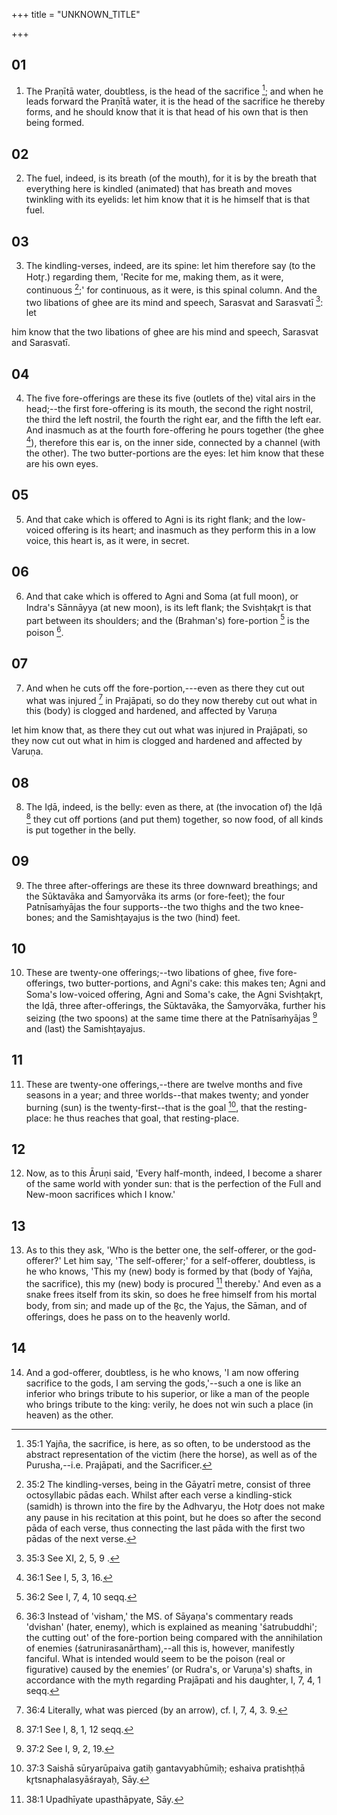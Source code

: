 +++
title = "UNKNOWN_TITLE"

+++


## 01
1. The Praṇītā water, doubtless, is the head of the sacrifice [^egg_151]; and when he leads forward the Praṇītā water, it is the head of the sacrifice he thereby forms, and he should know that it is that head of his own that is then being formed.

[^egg_151]: 35:1 Yajña, the sacrifice, is here, as so often, to be understood as the abstract representation of the victim (here the horse), as well as of the Purusha,--i.e. Prajāpati, and the Sacrificer.

## 02
2. The fuel, indeed, is its breath (of the mouth), for it is by the breath that everything here is kindled (animated) that has breath and moves twinkling with its eyelids: let him know that it is he himself that is that fuel.

## 03
3. The kindling-verses, indeed, are its spine: let him therefore say (to the Hotr̥.) regarding them, 'Recite for me, making them, as it were, continuous [^egg_152];' for continuous, as it were, is this spinal column. And the two libations of ghee are its mind and speech, Sarasvat and Sarasvatī [^egg_153]: let

[^egg_152]: 35:2 The kindling-verses, being in the Gāyatrī metre, consist of three octosyllabic pādas each. Whilst after each verse a kindling-stick (samidh) is thrown into the fire by the Adhvaryu, the Hotr̥ does not make any pause in his recitation at this point, but he does so after the second pāda of each verse, thus connecting the last pāda with the first two pādas of the next verse.

[^egg_153]: 35:3 See XI, 2, 5, 9 .

him know that the two libations of ghee are his mind and speech, Sarasvat and Sarasvatī.

## 04
4. The five fore-offerings are these its five (outlets of the) vital airs in the head;--the first fore-offering is its mouth, the second the right nostril, the third the left nostril, the fourth the right ear, and the fifth the left ear. And inasmuch as at the fourth fore-offering he pours together (the ghee [^egg_154]), therefore this ear is, on the inner side, connected by a channel (with the other). The two butter-portions are the eyes: let him know that these are his own eyes.

[^egg_154]: 36:1 See I, 5, 3, 16.

## 05
5. And that cake which is offered to Agni is its right flank; and the low-voiced offering is its heart; and inasmuch as they perform this in a low voice, this heart is, as it were, in secret.

## 06
6. And that cake which is offered to Agni and Soma (at full moon), or Indra's Sānnāyya (at new moon), is its left flank; the Svishṭakr̥t is that part between its shoulders; and the (Brahman's) fore-portion [^egg_155] is the poison [^egg_156].

[^egg_155]: 36:2 See I, 7, 4, 10 seqq.

[^egg_156]: 36:3 Instead of 'visham,' the MS. of Sāyaṇa's commentary reads 'dvishan' (hater, enemy), which is explained as meaning 'śatrubuddhi'; the cutting out' of the fore-portion being compared with the annihilation of enemies (śatrunirasanārtham),--all this is, however, manifestly fanciful. What is intended would seem to be the poison (real or figurative) caused by the enemies’ (or Rudra's, or Varuṇa's) shafts, in accordance with the myth regarding Prajāpati and his daughter, I, 7, 4, 1 seqq.

## 07
7. And when he cuts off the fore-portion,---even as there they cut out what was injured [^egg_157] in Prajāpati, so do they now thereby cut out what in this (body) is clogged and hardened, and affected by Varuṇa

[^egg_157]: 36:4 Literally, what was pierced (by an arrow), cf. I, 7, 4, 3. 9.

let him know that, as there they cut out what was injured in Prajāpati, so they now cut out what in him is clogged and hardened and affected by Varuṇa.

## 08
8. The Iḍā, indeed, is the belly: even as there, at (the invocation of) the Iḍā [^egg_158] they cut off portions (and put them) together, so now food, of all kinds is put together in the belly.

[^egg_158]: 37:1 See I, 8, 1, 12 seqq.

## 09
9. The three after-offerings are these its three downward breathings; and the Sūktavāka and Śamyorvāka its arms (or fore-feet); the four Patnīsaṁyājas the four supports--the two thighs and the two knee-bones; and the Samishṭayajus is the two (hind) feet.

## 10
10. These are twenty-one offerings;--two libations of ghee, five fore-offerings, two butter-portions, and Agni's cake: this makes ten; Agni and Soma's low-voiced offering, Agni and Soma's cake, the Agni Svishṭakr̥t, the Iḍā, three after-offerings, the Sūktavāka, the Śamyorvāka, further his seizing (the two spoons) at the same time there at the Patnīsaṁyājas [^egg_159] and (last) the Samishṭayajus.

[^egg_159]: 37:2 See I, 9, 2, 19.

## 11
11. These are twenty-one offerings,--there are twelve months and five seasons in a year; and three worlds--that makes twenty; and yonder burning (sun) is the twenty-first--that is the goal [^egg_160], that the resting-place: he thus reaches that goal, that resting-place.

[^egg_160]: 37:3 Saishā sūryarūpaiva gatiḥ gantavyabhūmiḥ; eshaiva pratishṭḥā kr̥tsnaphalasyāśrayaḥ, Sāy.

## 12
12. Now, as to this Āruṇi said, 'Every half-month, indeed, I become a sharer of the same world with yonder sun: that is the perfection of the Full and New-moon sacrifices which I know.'

## 13
13. As to this they ask, 'Who is the better one, the self-offerer, or the god-offerer?' Let him say, 'The self-offerer;' for a self-offerer, doubtless, is he who knows, 'This my (new) body is formed by that (body of Yajña, the sacrifice), this my (new) body is procured [^egg_161] thereby.' And even as a snake frees itself from its skin, so does he free himself from his mortal body, from sin; and made up of the R̥c, the Yajus, the Sāman, and of offerings, does he pass on to the heavenly world.

[^egg_161]: 38:1 Upadhīyate upasthāpyate, Sāy.

## 14
14. And a god-offerer, doubtless, is he who knows, 'I am now offering sacrifice to the gods, I am serving the gods,'--such a one is like an inferior who brings tribute to his superior, or like a man of the people who brings tribute to the king: verily, he does not win such a place (in heaven) as the other.

